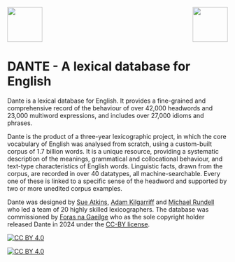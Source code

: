 [<img src="https://www.forasnagaeilge.ie/wp-content/uploads/2020/06/Logo.svg" height="80">](https://www.forasnagaeilge.ie)
[<img src="https://www.lexicalcomputing.com/wp-content/uploads/2018/03/lc_logo-300x119.png" height="80" align="right">](https://www.lexicalcomputing.com)

DANTE - A lexical database for English
==============================

Dante is a lexical database for English. It provides a fine-grained and comprehensive record of the behaviour of over 42,000 headwords and 23,000 multiword expressions, and includes over 27,000 idioms and phrases.

Dante is the product of a three-year lexicographic project, in which the core vocabulary of English was analysed from scratch, using a custom-built corpus of 1.7 billion words. It is a unique resource, providing a systematic description of the meanings, grammatical and collocational behaviour, and text-type characteristics of English words. Linguistic facts, drawn from the corpus, are recorded in over 40 datatypes, all machine-searchable. Every one of these is linked to a specific sense of the headword and supported by two or more unedited corpus examples.

Dante was designed by [Sue Atkins](https://en.wikipedia.org/wiki/Beryl_Atkins), [Adam Kilgarriff](https://kilgarriff.co.uk/) and [Michael Rundell](https://michaelrundell.com) who led a team of 20 highly skilled lexicographers. The database was commissioned by [Foras na Gaeilge](https://www.forasnagaeilge.ie/) who as the sole copyright holder released Dante in 2024 under the [CC-BY license][cc-by].

[![CC BY 4.0][cc-by-shield]][cc-by]

[![CC BY 4.0][cc-by-image]][cc-by]

[cc-by]: https://creativecommons.org/licenses/by/4.0/
[cc-by-image]: https://i.creativecommons.org/l/by/4.0/88x31.png
[cc-by-shield]: https://img.shields.io/badge/License-CC%20BY%204.0-lightgrey.svg
